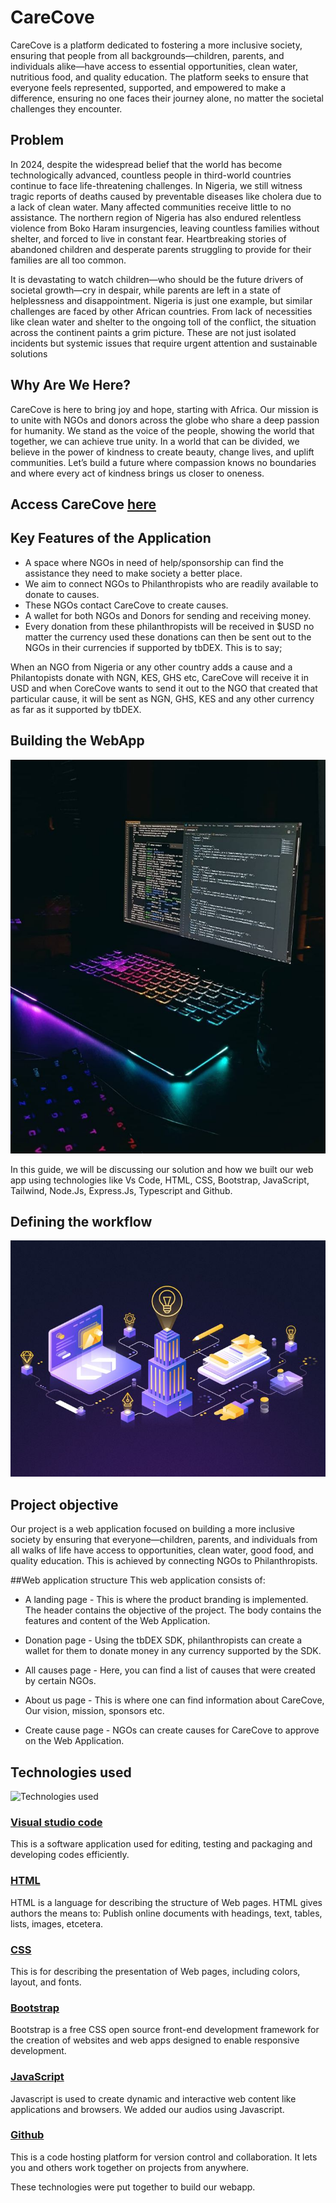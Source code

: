 # CareCove

CareCove is a platform dedicated to fostering a more inclusive society, ensuring that people from all backgrounds—children, 
parents, and individuals alike—have access to essential opportunities, clean water, nutritious food, and quality education.
The platform seeks to ensure that everyone feels represented, supported, and empowered to make a difference, ensuring no one faces their journey alone, no matter the societal challenges they encounter.


## Problem
In 2024, despite the widespread belief that the world has become technologically advanced, countless people in third-world countries 
continue to face life-threatening challenges. In Nigeria, we still witness tragic reports of deaths caused by preventable diseases 
like cholera due to a lack of clean water. Many affected communities receive little to no assistance. 
The northern region of Nigeria has also endured relentless violence from Boko Haram insurgencies, leaving countless families without shelter, 
and forced to live in constant fear. Heartbreaking stories of abandoned children and desperate parents struggling to provide for their families are all too common.

It is devastating to watch children—who should be the future drivers of societal growth—cry in despair, 
while parents are left in a state of helplessness and disappointment. Nigeria is just one example, 
but similar challenges are faced by other African countries. From lack of necessities like clean water and shelter to the ongoing toll of the conflict, 
the situation across the continent paints a grim picture. These are not just isolated incidents but systemic issues that require 
urgent attention and sustainable solutions


## Why Are We Here?
CareCove is here to bring joy and hope, starting with Africa. 
Our mission is to unite with NGOs and donors across the globe who share a deep passion for humanity. 
We stand as the voice of the people, showing the world that together, we can achieve true unity. 
In a world that can be divided, we believe in the power of kindness to create beauty, change lives, and uplift communities. 
Let’s build a future where compassion knows no boundaries and where every act of kindness brings us closer to oneness.


## Access CareCove [here](https://carecove.vercel.app/#/)


## Key Features of the Application
* A space where NGOs in need of help/sponsorship can find the assistance they need to make society a better place.
* We aim to connect NGOs to Philanthropists who are readily available to donate to causes.
* These NGOs contact CareCove to create causes.
* A wallet for both NGOs and Donors for sending and receiving money.
* Every donation from these philanthropists will be received in $USD no matter the currency used these donations can then be sent out to the NGOs in their currencies if supported by tbDEX. This is to say;

When an NGO from Nigeria or any other country adds a cause and a Philantopists donate with NGN, KES, GHS etc, CareCove will receive it in USD and when CoreCove wants to send it out to the NGO that created that particular cause, it will be sent as NGN, GHS, KES and any other currency as far as it supported by tbDEX.

## Building the WebApp
![Building the WebApp](./images/Images2.jpg)

In this guide, we will be discussing our solution and how we built 
our web app using technologies like Vs Code, HTML, CSS, Bootstrap, JavaScript, Tailwind, Node.Js, Express.Js, Typescript and Github.

## Defining the workflow
![Defining the workflow](./images/Images1.jpg)

## Project objective
Our project is a web application focused on building a more 
inclusive society by ensuring that everyone—children, parents, and individuals 
from all walks of life have access to opportunities, clean water, good food, and quality education.
This is achieved by connecting NGOs to Philanthropists.


##Web application structure
This web application consists of:

* A landing page - This is where the product branding is implemented.  
The header contains the objective of the project. The body contains the features and content of the Web Application.

* Donation page - Using the tbDEX SDK, philanthropists can create a wallet for them to donate money in any currency supported by the SDK.

* All causes page - Here, you can find a list of causes that were created by certain NGOs.

* About us page - This is where one can find information about CareCove, Our vision, mission, sponsors etc.

* Create cause page - NGOs can create causes for CareCove to approve on the Web Application.


## Technologies used 
![Technologies used](./images/Image3.jpg)

### [Visual studio code](https://code.visualstudio.com/download)
This is a software application used for editing, testing and packaging and developing codes efficiently.

### [HTML](https://html.com/) 
HTML is a language for describing the structure 
of Web pages. HTML gives authors the means to: Publish online documents with headings, 
text, tables, lists, images, etcetera.

### [CSS](https://developer.mozilla.org/en-US/docs/Web/CSS)
This is for describing the 
presentation of Web pages, including colors, layout, and fonts.

### [Bootstrap](https://getbootstrap.com/) 
Bootstrap is a free CSS open source front-end 
development framework for the creation of websites and web apps designed to enable 
responsive development.

### [JavaScript](https://www.javascript.com/) 
Javascript is used to create dynamic
and interactive web content like applications and browsers. We added our audios 
using Javascript.

### [Github](https://docs.github.com/en/get-started/quickstart/hello-world)
This is a code hosting platform for version control and collaboration. It lets 
you and others work together on projects from anywhere.

These technologies were put together to build our webapp.


